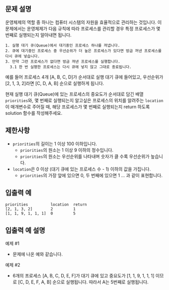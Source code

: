 문제 설명
--
운영체제의 역할 중 하나는 컴퓨터 시스템의 자원을 효율적으로 관리하는 것입니다. 이 문제에서는 운영체제가 다음 규칙에 따라 프로세스를 관리할 경우 특정 프로세스가 몇 번째로 실행되는지 알아내면 됩니다.

    1. 실행 대기 큐(Queue)에서 대기중인 프로세스 하나를 꺼냅니다.
    2. 큐에 대기중인 프로세스 중 우선순위가 더 높은 프로세스가 있다면 방금 꺼낸 프로세스를 다시 큐에 넣습니다.
    3. 만약 그런 프로세스가 없다면 방금 꺼낸 프로세스를 실행합니다.
      3.1 한 번 실행한 프로세스는 다시 큐에 넣지 않고 그대로 종료됩니다.
예를 들어 프로세스 4개 [A, B, C, D]가 순서대로 실행 대기 큐에 들어있고, 우선순위가 [2, 1, 3, 2]라면 [C, D, A, B] 순으로 실행하게 됩니다.

현재 실행 대기 큐(Queue)에 있는 프로세스의 중요도가 순서대로 담긴 배열 ```priorities```와, 몇 번째로 실행되는지 알고싶은 프로세스의 위치를 알려주는 ```location```이 매개변수로 주어질 때, 해당 프로세스가 몇 번째로 실행되는지 return 하도록 solution 함수를 작성해주세요.

제한사항
--
- ```priorities```의 길이는 1 이상 100 이하입니다.
  - ```priorities```의 원소는 1 이상 9 이하의 정수입니다.
  - ```priorities```의 원소는 우선순위를 나타내며 숫자가 클 수록 우선순위가 높습니다.
- ```location```은 0 이상 (대기 큐에 있는 프로세스 수 - 1) 이하의 값을 가집니다.
  - ```priorities```의 가장 앞에 있으면 0, 두 번째에 있으면 1 … 과 같이 표현합니다.

입출력 예
--
    priorities          location  return
    [2, 1, 3, 2]        2         1
    [1, 1, 9, 1, 1, 1]  0         5

입출력 예 설명
--
예제 #1
- 문제에 나온 예와 같습니다.

예제 #2
- 6개의 프로세스 [A, B, C, D, E, F]가 대기 큐에 있고 중요도가 [1, 1, 9, 1, 1, 1] 이므로 [C, D, E, F, A, B] 순으로 실행됩니다. 따라서 A는 5번째로 실행됩니다.
